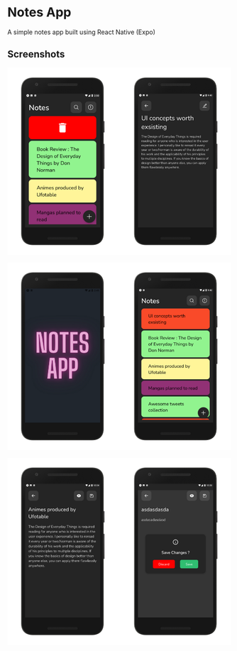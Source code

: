 # Notes App

A simple notes app built using React Native (Expo)

## Screenshots

![Alt text](./previews/p1.png)

![Alt text](./previews/p2.png)

![Alt text](./previews/p3.png)
